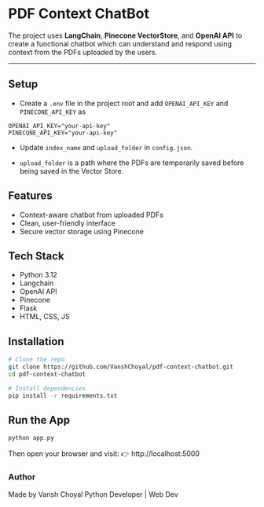 # PDF Context ChatBot
The project uses **LangChain**, **Pinecone VectorStore**, and **OpenAI API** to create a functional chatbot which can understand and respond using context from the PDFs uploaded by the users.

---

## Setup
- Create a `.env` file in the project root and add `OPENAI_API_KEY` and `PINECONE_API_KEY` as
```plaintext
OPENAI_API_KEY="your-api-key"
PINECONE_API_KEY="your-api-key"
```

- Update `index_name` and `upload_folder` in `config.json`.

- `upload_folder` is a path where the PDFs are temporarily saved before being saved in the Vector Store. 

## Features
- Context-aware chatbot from uploaded PDFs
- Clean, user-friendly interface
- Secure vector storage using Pinecone

## Tech Stack
- Python 3.12
- Langchain
- OpenAI API
- Pinecone
- Flask
- HTML, CSS, JS

## Installation
```bash
# Clone the repo
git clone https://github.com/VanshChoyal/pdf-context-chatbot.git
cd pdf-context-chatbot

# Install dependencies
pip install -r requirements.txt
```

## Run the App
```bash
python app.py
```
Then open your browser and visit:
👉 http://localhost:5000


### Author
Made by Vansh Choyal
Python Developer | Web Dev